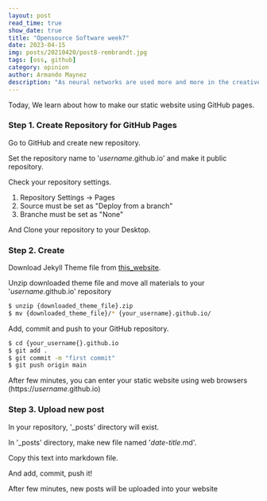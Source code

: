 ```yaml
---
layout: post
read_time: true
show_date: true
title: "Opensource Software week7"
date: 2023-04-15
img: posts/20210420/post8-rembrandt.jpg
tags: [oss, github]
category: opinion
author: Armando Maynez
description: "As neural networks are used more and more in the creative process, text, images and even music are now created by AI, but who owns the copyright for those works?"
---
```


Today, We learn about how to make our static website using GitHub pages.

### Step 1. Create Repository for GitHub Pages

Go to GitHub and create new repository.

Set the repository name to '*username*.github.io' and make it public repository.

Check your repository settings.

1. Repository Settings -> Pages
2. Source must be set as "Deploy from a branch"
3. Branche must be set as "None"

And Clone your repository to your Desktop.

### Step 2. Create

Download Jekyll Theme file from [this_website](http://jekllthemes.org).

Unzip downloaded theme file and move all materials to your '*username*.github.io' repository

```bash
$ unzip {downloaded_theme_file}.zip
$ mv {downloaded_theme_file}/* {your_username}.github.io/
```

Add, commit and push to your GitHub repository.

```bash
$ cd {your_username{}.github.io
$ git add .
$ git commit -m "first commit"
$ git push origin main
```
After few minutes, you can enter your static website using web browsers (https://*username*.github.io)

### Step 3. Upload new post

In your repository, '_posts' directory will exist.

In '_posts' directory, make new file named '*date*-*title*.md'.

Copy this text into markdown file.

And add, commit, push it!

After few minutes, new posts will be uploaded into your website
